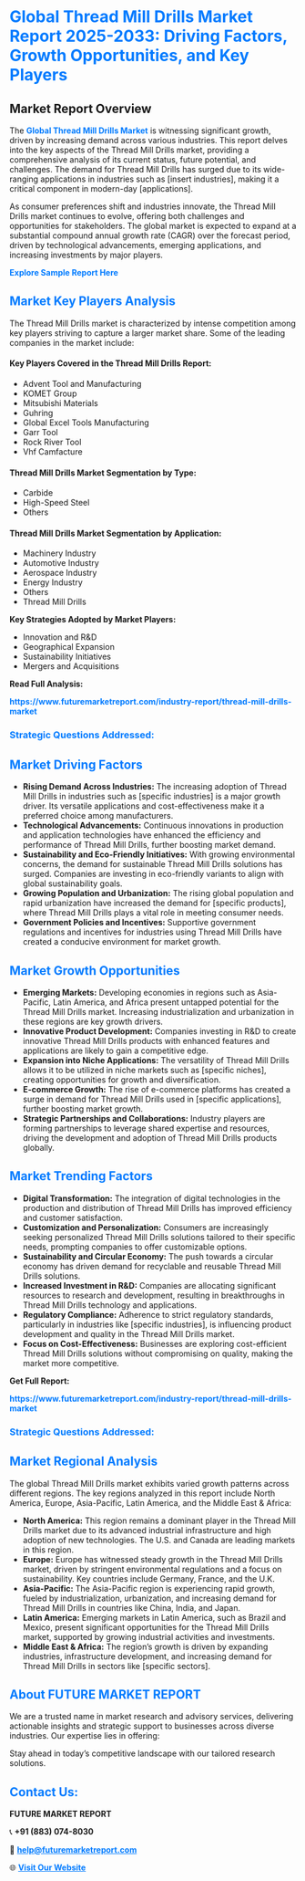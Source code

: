 <h1 style="color: #007BFF;">Global Thread Mill Drills Market Report 2025-2033: Driving Factors, Growth Opportunities, and Key Players</h1>

<section id="overview">
<h2>Market Report Overview</h2>
<p>The <a href="https://www.futuremarketreport.com/industry-report/thread-mill-drills-market" style="color: #007BFF; text-decoration: none;"><strong>Global Thread Mill Drills Market</strong></a> is witnessing significant growth, driven by increasing demand across various industries. This report delves into the key aspects of the Thread Mill Drills market, providing a comprehensive analysis of its current status, future potential, and challenges. The demand for Thread Mill Drills has surged due to its wide-ranging applications in industries such as [insert industries], making it a critical component in modern-day [applications].</p>
<p>As consumer preferences shift and industries innovate, the Thread Mill Drills market continues to evolve, offering both challenges and opportunities for stakeholders. The global market is expected to expand at a substantial compound annual growth rate (CAGR) over the forecast period, driven by technological advancements, emerging applications, and increasing investments by major players.</p>
</section>

<section id="overview">
<p><a href="https://www.futuremarketreport.com/request-sample/reportId=128596" style="color: #007BFF; text-decoration: none;"><strong>Explore Sample Report Here</strong></a></p>
</section>

<section id="key-players">
<h2 style="color: #007BFF;">Market Key Players Analysis</h2>
<p>The Thread Mill Drills market is characterized by intense competition among key players striving to capture a larger market share. Some of the leading companies in the market include:</p>
<h4>Key Players Covered in the Thread Mill Drills Report:</h4>
<ul><li>Advent Tool and Manufacturing</li><li>KOMET Group</li><li>Mitsubishi Materials</li><li>Guhring</li><li>Global Excel Tools Manufacturing</li><li>Garr Tool</li><li>Rock River Tool</li><li>Vhf Camfacture</li></ul>
<h4>Thread Mill Drills Market Segmentation by Type:</h4>
<ul><li>Carbide</li><li>High-Speed Steel</li><li>Others</li></ul>

<h4>Thread Mill Drills Market Segmentation by Application:</h4>
<ul><li>Machinery Industry</li><li>Automotive Industry</li><li>Aerospace Industry</li><li>Energy Industry</li><li>Others</li><li>Thread Mill Drills</li></ul>
<p><strong>Key Strategies Adopted by Market Players:</strong></p>
<ul>
<li>Innovation and R&D</li>
<li>Geographical Expansion</li>
<li>Sustainability Initiatives</li>
<li>Mergers and Acquisitions</li>
</ul>
</section>

<section>
<p><strong>Read Full Analysis: </strong></p><a href="https://www.futuremarketreport.com/industry-report/thread-mill-drills-market" style="color: #007BFF; text-decoration: none;"><strong>https://www.futuremarketreport.com/industry-report/thread-mill-drills-market</strong></a>
<h3 style="color: #007BFF;">Strategic Questions Addressed:</h3>
</section>

<section id="driving-factors">
<h2 style="color: #007BFF;">Market Driving Factors</h2>
<ul>
<li><strong>Rising Demand Across Industries:</strong> The increasing adoption of Thread Mill Drills in industries such as [specific industries] is a major growth driver. Its versatile applications and cost-effectiveness make it a preferred choice among manufacturers.</li>
<li><strong>Technological Advancements:</strong> Continuous innovations in production and application technologies have enhanced the efficiency and performance of Thread Mill Drills, further boosting market demand.</li>
<li><strong>Sustainability and Eco-Friendly Initiatives:</strong> With growing environmental concerns, the demand for sustainable Thread Mill Drills solutions has surged. Companies are investing in eco-friendly variants to align with global sustainability goals.</li>
<li><strong>Growing Population and Urbanization:</strong> The rising global population and rapid urbanization have increased the demand for [specific products], where Thread Mill Drills plays a vital role in meeting consumer needs.</li>
<li><strong>Government Policies and Incentives:</strong> Supportive government regulations and incentives for industries using Thread Mill Drills have created a conducive environment for market growth.</li>
</ul>
</section>

<section id="growth-opportunities">
<h2 style="color: #007BFF;">Market Growth Opportunities</h2>
<ul>
<li><strong>Emerging Markets:</strong> Developing economies in regions such as Asia-Pacific, Latin America, and Africa present untapped potential for the Thread Mill Drills market. Increasing industrialization and urbanization in these regions are key growth drivers.</li>
<li><strong>Innovative Product Development:</strong> Companies investing in R&D to create innovative Thread Mill Drills products with enhanced features and applications are likely to gain a competitive edge.</li>
<li><strong>Expansion into Niche Applications:</strong> The versatility of Thread Mill Drills allows it to be utilized in niche markets such as [specific niches], creating opportunities for growth and diversification.</li>
<li><strong>E-commerce Growth:</strong> The rise of e-commerce platforms has created a surge in demand for Thread Mill Drills used in [specific applications], further boosting market growth.</li>
<li><strong>Strategic Partnerships and Collaborations:</strong> Industry players are forming partnerships to leverage shared expertise and resources, driving the development and adoption of Thread Mill Drills products globally.</li>
</ul>
</section>

<section id="trending-factors">
<h2 style="color: #007BFF;">Market Trending Factors</h2>
<ul>
<li><strong>Digital Transformation:</strong> The integration of digital technologies in the production and distribution of Thread Mill Drills has improved efficiency and customer satisfaction.</li>
<li><strong>Customization and Personalization:</strong> Consumers are increasingly seeking personalized Thread Mill Drills solutions tailored to their specific needs, prompting companies to offer customizable options.</li>
<li><strong>Sustainability and Circular Economy:</strong> The push towards a circular economy has driven demand for recyclable and reusable Thread Mill Drills solutions.</li>
<li><strong>Increased Investment in R&D:</strong> Companies are allocating significant resources to research and development, resulting in breakthroughs in Thread Mill Drills technology and applications.</li>
<li><strong>Regulatory Compliance:</strong> Adherence to strict regulatory standards, particularly in industries like [specific industries], is influencing product development and quality in the Thread Mill Drills market.</li>
<li><strong>Focus on Cost-Effectiveness:</strong> Businesses are exploring cost-efficient Thread Mill Drills solutions without compromising on quality, making the market more competitive.</li>
</ul>
</section>

<section>
<p><strong>Get Full Report: </strong></p><a href="https://www.futuremarketreport.com/industry-report/thread-mill-drills-market" style="color: #007BFF; text-decoration: none;"><strong>https://www.futuremarketreport.com/industry-report/thread-mill-drills-market</strong></a>
<h3 style="color: #007BFF;">Strategic Questions Addressed:</h3>
</section>


<section id="regional-analysis">
<h2 style="color: #007BFF;">Market Regional Analysis</h2>
<p>The global Thread Mill Drills market exhibits varied growth patterns across different regions. The key regions analyzed in this report include North America, Europe, Asia-Pacific, Latin America, and the Middle East & Africa:</p>
<ul>
<li><strong>North America:</strong> This region remains a dominant player in the Thread Mill Drills market due to its advanced industrial infrastructure and high adoption of new technologies. The U.S. and Canada are leading markets in this region.</li>
<li><strong>Europe:</strong> Europe has witnessed steady growth in the Thread Mill Drills market, driven by stringent environmental regulations and a focus on sustainability. Key countries include Germany, France, and the U.K.</li>
<li><strong>Asia-Pacific:</strong> The Asia-Pacific region is experiencing rapid growth, fueled by industrialization, urbanization, and increasing demand for Thread Mill Drills in countries like China, India, and Japan.</li>
<li><strong>Latin America:</strong> Emerging markets in Latin America, such as Brazil and Mexico, present significant opportunities for the Thread Mill Drills market, supported by growing industrial activities and investments.</li>
<li><strong>Middle East & Africa:</strong> The region’s growth is driven by expanding industries, infrastructure development, and increasing demand for Thread Mill Drills in sectors like [specific sectors].</li>
</ul>
</section>

<footer>
<h2 style="color: #007BFF;">About FUTURE MARKET REPORT</h2>
<p>We are a trusted name in market research and advisory services, delivering actionable insights and strategic support to businesses across diverse industries. Our expertise lies in offering:</p>

<p>Stay ahead in today’s competitive landscape with our tailored research solutions.</p>

<h2 style="color: #007BFF;">Contact Us:</h2>
<p><strong>FUTURE MARKET REPORT</strong></p>
<p>📞 <strong>+91 (883) 074-8030</strong></p>
<p>📧 <strong><a href="mailto:help@futuremarketreport.com" style="color: #007BFF;">help@futuremarketreport.com</a></strong></p>
<p>🌐 <strong><a href="https://www.futuremarketreport.com/" style="color: #007BFF;">Visit Our Website</a></strong></p>
</footer>